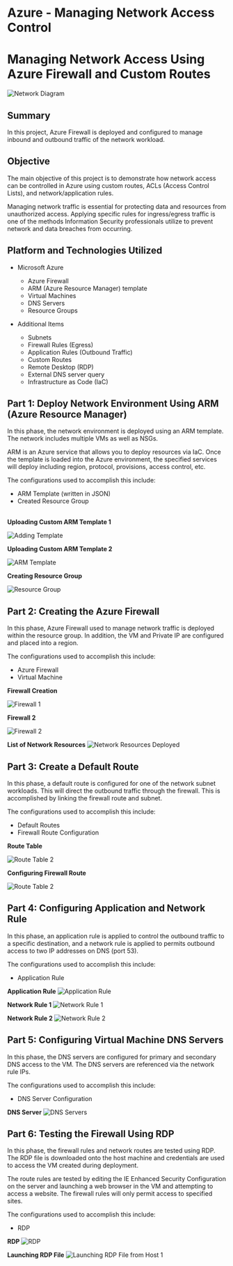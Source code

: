 # Azure - Managing Network Access Control

# Managing Network Access Using Azure Firewall and Custom Routes
![Network Diagram](https://i.imgur.com/qFwsRK0.png)

## Summary

In this project, Azure Firewall is deployed and configured to manage inbound and outbound traffic of the network workload.  

## Objective
The main objective of this project is to demonstrate how network access can be controlled in Azure using custom routes, ACLs (Access Control Lists), and network/application rules. 

Managing network traffic is essential for protecting data and resources from unauthorized access. Applying specific rules for ingress/egress traffic is one of the methods Information Security professionals utilize to prevent network and data breaches from occurring.   

## Platform and Technologies Utilized

- Microsoft Azure
  - Azure Firewall
  - ARM (Azure Resource Manager) template
  - Virtual Machines
  - DNS Servers
  - Resource Groups
  
- Additional Items
  - Subnets 
  - Firewall Rules (Egress)
  - Application Rules (Outbound Traffic)
  - Custom Routes 
  - Remote Desktop (RDP)
  - External DNS server query
  - Infrastructure as Code (IaC)

## Part 1: Deploy Network Environment Using ARM (Azure Resource Manager)

In this phase, the network environment is deployed using an ARM template. The network includes multiple VMs as well as NSGs. 

ARM is an Azure service that allows you to deploy resources via IaC. Once the template is loaded into the Azure environment, the specified services will deploy including region, protocol, provisions, access control, etc. 

The configurations used to accomplish this include: 

-	ARM Template (written in JSON)
-	Created Resource Group
<br/>
<b>Uploading Custom ARM Template 1</b>

![Adding Template](https://i.imgur.com/QSaBYBB.png)

<b>Uploading Custom ARM Template 2</b>

![ARM Template](https://i.imgur.com/2Kktm4N.png)

<b>Creating Resource Group</b>

![Resource Group](https://i.imgur.com/CqGrf5y.png)

## Part 2: Creating the Azure Firewall

In this phase, Azure Firewall used to manage network traffic is deployed within the resource group. In addition, the VM and Private IP are configured and placed into a region.

The configurations used to accomplish this include: 

-	Azure Firewall
-	Virtual Machine

<b>Firewall Creation</b>

![Firewall 1](https://i.imgur.com/T8p9iEs.png)

<b>Firewall 2</b>

![Firewall 2](https://i.imgur.com/5Dx67yQ.png)

<b>List of Network Resources</b>
![Network Resources Deployed](https://i.imgur.com/HRc4hEg.png)

## Part 3: Create a Default Route

In this phase, a default route is configured for one of the network subnet workloads. This will direct the outbound traffic through the firewall. This is accomplished by linking the firewall route and subnet. 

The configurations used to accomplish this include: 

-	Default Routes
-	Firewall Route Configuration

<b>Route Table</b>

![Route Table 2]( https://i.imgur.com/pbo3IZS.png)

<b>Configuring Firewall Route</b>

![Route Table 2]( https://i.imgur.com/RNDNKVq.png)

## Part 4: Configuring Application and Network Rule

In this phase, an application rule is applied to control the outbound traffic to a specific destination, and a network rule is applied to permits outbound access to two IP addresses on DNS (port 53).

The configurations used to accomplish this include: 

-	Application Rule

<b>Application Rule</b>
![Application Rule](https://i.imgur.com/yZWk0IK.png)

<b>Network Rule 1</b>
![Network Rule 1](https://i.imgur.com/YyveoW4.png)

<b>Network Rule 2</b>
![Network Rule 2](https://i.imgur.com/f5iz1fP.png)


## Part 5: Configuring Virtual Machine DNS Servers

In this phase, the DNS servers are configured for primary and secondary DNS access to the VM. The DNS servers are referenced via the network rule IPs.

The configurations used to accomplish this include: 

-	DNS Server Configuration

<b>DNS Server</b>
![DNS Servers]( https://i.imgur.com/OLhNxvF.png)


## Part 6: Testing the Firewall Using RDP

In this phase, the firewall rules and network routes are tested using RDP. The RDP file is downloaded onto the host machine and credentials are used to access the VM created during deployment. 

The route rules are tested by editing the IE Enhanced Security Configuration on the server and launching a web browser in the VM and attempting to access a website. The firewall rules will only permit access to specified sites.

The configurations used to accomplish this include: 

-	RDP

<b>RDP</b>
![RDP]( https://i.imgur.com/wJN5vfj.png)

<b>Launching RDP File</b>
![Launching RDP File from Host 1]( https://i.imgur.com/HxPfvxm.png)




